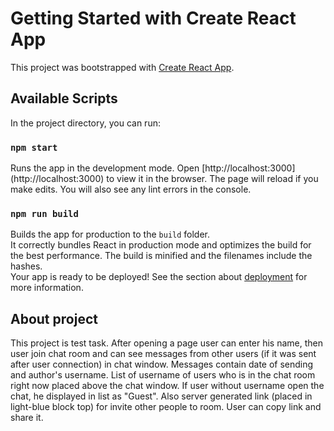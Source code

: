 # Getting Started with Create React App

This project was bootstrapped with [Create React App](https://github.com/facebook/create-react-app).

## Available Scripts

In the project directory, you can run:

### `npm start`

Runs the app in the development mode.
Open [http://localhost:3000] (http://localhost:3000) to view it in the browser.
The page will reload if you make edits.
You will also see any lint errors in the console.

### `npm run build`

Builds the app for production to the `build` folder.\
It correctly bundles React in production mode and optimizes the build for the best performance.
The build is minified and the filenames include the hashes.\
Your app is ready to be deployed!
See the section about [deployment](https://facebook.github.io/create-react-app/docs/deployment) for more information.

## About project

This project is test task. 
After opening a page user can enter his name, then user join chat room and can see messages from other users (if it was sent after user connection) in chat window. Messages contain date of sending and author's username. List of username of users who is in the chat room right now placed above the chat window. If user without username open the chat, he displayed in list as "Guest".
Also server generated link (placed in light-blue block top) for invite other people to room. User can copy link and share it.
